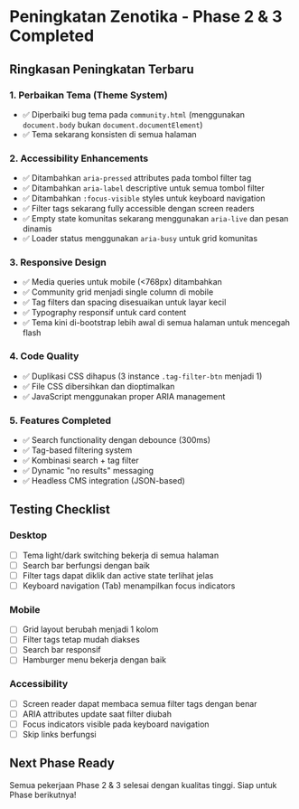 # Peningkatan Zenotika - Phase 2 & 3 Completed

## Ringkasan Peningkatan Terbaru

### 1. **Perbaikan Tema (Theme System)**
- ✅ Diperbaiki bug tema pada `community.html` (menggunakan `document.body` bukan `document.documentElement`)
- ✅ Tema sekarang konsisten di semua halaman

### 2. **Accessibility Enhancements**
- ✅ Ditambahkan `aria-pressed` attributes pada tombol filter tag
- ✅ Ditambahkan `aria-label` descriptive untuk semua tombol filter
- ✅ Ditambahkan `:focus-visible` styles untuk keyboard navigation
- ✅ Filter tags sekarang fully accessible dengan screen readers
- ✅ Empty state komunitas sekarang menggunakan `aria-live` dan pesan dinamis
- ✅ Loader status menggunakan `aria-busy` untuk grid komunitas

### 3. **Responsive Design**
- ✅ Media queries untuk mobile (<768px) ditambahkan
- ✅ Community grid menjadi single column di mobile
- ✅ Tag filters dan spacing disesuaikan untuk layar kecil
- ✅ Typography responsif untuk card content
- ✅ Tema kini di-bootstrap lebih awal di semua halaman untuk mencegah flash

### 4. **Code Quality**
- ✅ Duplikasi CSS dihapus (3 instance `.tag-filter-btn` menjadi 1)
- ✅ File CSS dibersihkan dan dioptimalkan
- ✅ JavaScript menggunakan proper ARIA management

### 5. **Features Completed**
- ✅ Search functionality dengan debounce (300ms)
- ✅ Tag-based filtering system
- ✅ Kombinasi search + tag filter
- ✅ Dynamic "no results" messaging
- ✅ Headless CMS integration (JSON-based)

## Testing Checklist

### Desktop
- [ ] Tema light/dark switching bekerja di semua halaman
- [ ] Search bar berfungsi dengan baik
- [ ] Filter tags dapat diklik dan active state terlihat jelas
- [ ] Keyboard navigation (Tab) menampilkan focus indicators

### Mobile
- [ ] Grid layout berubah menjadi 1 kolom
- [ ] Filter tags tetap mudah diakses
- [ ] Search bar responsif
- [ ] Hamburger menu bekerja dengan baik

### Accessibility
- [ ] Screen reader dapat membaca semua filter tags dengan benar
- [ ] ARIA attributes update saat filter diubah
- [ ] Focus indicators visible pada keyboard navigation
- [ ] Skip links berfungsi

## Next Phase Ready
Semua pekerjaan Phase 2 & 3 selesai dengan kualitas tinggi. Siap untuk Phase berikutnya!
